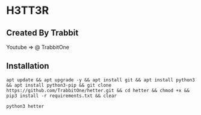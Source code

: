 # H3TT3R
## Created By Trabbit

Youtube => @ TrabbitOne

## Installation
```
apt update && apt upgrade -y && apt install git && apt install python3 && apt install python3-pip && git clone https://github.com/TrabbitOne/hetter.git && cd hetter && chmod +x && pip3 install -r requirements.txt && clear
```

``
python3 hetter
``
